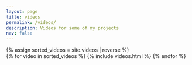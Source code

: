 ```yaml
---
layout: page
title: videos
permalink: /videos/
description: Videos for some of my projects
nav: false
---
```

<div class="videos">
    {% assign sorted_videos = site.videos | reverse %}
    <!-- Generate cards for each video -->
    <div class="container">
      <div class="row">
        {% for video in sorted_videos %}
          {% include videos.html %}
        {% endfor %}
      </div>
    </div>
</div>
